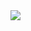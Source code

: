 <a href="https://portal.azure.com/#create/Microsoft.Template/uri/https%3A%2F%2Fraw.githubusercontent.com/pubnub/azureEventHubBridge/master/deploy/azuredeploy.json" target="_blank">
    <img src="http://azuredeploy.net/deploybutton.png"/>
</a>
